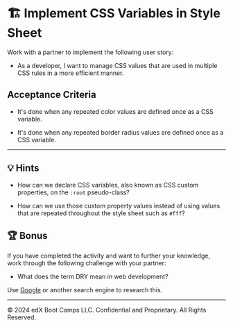 # 🏗️ Implement CSS Variables in Style Sheet

Work with a partner to implement the following user story:

* As a developer, I want to manage CSS values that are used in multiple CSS rules in a more efficient manner.

## Acceptance Criteria

* It's done when any repeated color values are defined once as a CSS variable.

* It's done when any repeated border radius values are defined once as a CSS variable.

---

## 💡 Hints

* How can we declare CSS variables, also known as CSS custom properties, on the `:root` pseudo-class?

* How can we use those custom property values instead of using values that are repeated throughout the style sheet such as `#fff`?

## 🏆 Bonus

If you have completed the activity and want to further your knowledge, work through the following challenge with your partner:

* What does the term DRY mean in web development?

Use [Google](https://www.google.com) or another search engine to research this.

---
© 2024 edX Boot Camps LLC. Confidential and Proprietary. All Rights Reserved.
